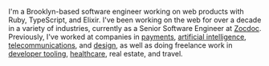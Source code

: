 I'm a Brooklyn-based software engineer working on web products with Ruby, TypeScript, and Elixir. I've been working on the web for over a decade in a variety of industries, currently as a Senior Software Engineer at [Zocdoc](https://zocdoc.com). Previously, I've worked at companies in [payments](https://stripe.com), [artificial intelligence](https://enlitic.com), [telecommunications](https://aircall.io), and [design](https://oak.is), as well as doing freelance work in [developer tooling](https://buildwithfern.com), [healthcare](https://sanofi.com), real estate, and travel.
